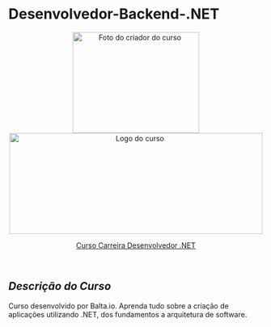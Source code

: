 # Desenvolvedor-Backend-.NET

<p align="center">
  <img src="https://mvp.microsoft.com/en-us/PublicProfile/Photo/5000060" alt="Foto do criador do curso" width="250" height="200"/>
  <img src="https://d335luupugsy2.cloudfront.net/images%2Flanding_page%2F617411%2Fbalta.io.png" alt="Logo do curso" width="500" height="200"/>
</p>
<p align="center">
  <a href="https://balta.io/carreiras/desenvolvedor-backend-dotnet" target="_blank">Curso Carreira Desenvolvedor .NET</a>
</p>

<br>

## _Descrição do Curso_

Curso desenvolvido por Balta.io. Aprenda tudo sobre a criação de aplicações utilizando .NET, dos fundamentos a arquitetura de software.